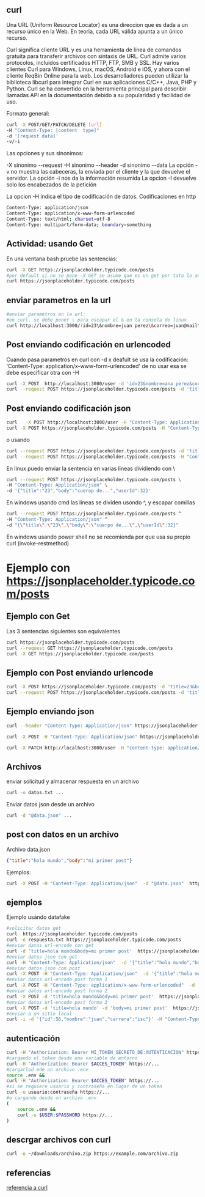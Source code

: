 ## curl

Una URL (Uniform Resource Locator) es una direccion que es dada a un recurso único en la Web. En teoria, cada URL válida apunta a un único recurso.

Curl significa cliente URL y es una herramienta de línea de comandos gratuita para transferir archivos con sintaxis de URL. Curl admite varios protocolos, incluidos certificados HTTP, FTP, SMB y SSL. Hay varios clientes Curl para Windows, Linux, macOS, Android e iOS, y ahora con el cliente ReqBin Online para la web. Los desarrolladores pueden utilizar la biblioteca libcurl para integrar Curl en sus aplicaciones C/C++, Java, PHP y Python. Curl se ha convertido en la herramienta principal para describir llamadas API en la documentación debido a su popularidad y facilidad de uso.

Formato general:
```sh
curl -X POST/GET/PATCH/DELETE [url]
-H "Content-Type: [content  type]"
-d '[request data]'
-v/-i
```
Las opciones y sus sinonimos:

-X sinonimo --request
-H sinonimo --header
-d sinonimo --data
La opción -v no muestra las cabeceras, la enviada por el cliente y la que devuelve el servidor.
La opción -i nos da la información resumida
La opcion -I devuelve solo los encabezados de la petición

La opcion -H indica el tipo de codificación de datos. 
Codificaciones en http
```sh
Content-Type: application/json
Content-Type: application/x-www-form-urlencoded
Content-Type: text/html; charset=utf-8
Content-Type: multipart/form-data; boundary=something
```

## Actividad: usando Get

En una ventana bash pruebe las sentencias:
```sh
curl -X GET https://jsonplaceholder.typicode.com/posts
#por default si no se pone -X GET se asume que es un get por tato lo anterio es igual que:
curl https://jsonplaceholder.typicode.com/posts
```

## enviar parametros en la url

```sh
#enviar parametros en la url:
#en curl, se debe poner \ para escapar el & en la consola de linux
curl http://localhost:3000/?id=23\&nombre=juan perez\&correo=juan@mail\&edad=23
```

## Post enviando codificación en urlencoded

Cuando pasa parametros en curl con -d x deafult se usa la codificación: 
'Content-Type: application/x-www-form-urlencoded' 
de no usar esa se debe especificar otra con -H

```sh
curl -X POST  http://localhost:3000/user -d 'id=23&nombre=ana perez&correo=ana@mail&edad=32'
curl --request POST https://jsonplaceholder.typicode.com/posts -d 'title=23&body=cuerop del body&userId=32'
```

## Post enviando codificación json
```sh
curl   -X POST http://localhost:3000/user -H "Content-Type: Application/json" -d '{"id":"23","nombre":"ana perez","correo":"ana@mail","edad":32}'
curl -X POST https://jsonplaceholder.typicode.com/posts -H "Content-Type: Application/json" -d '{"title":"23","body":"cuerop de...","userId":32}'
```
o usando
```sh
curl --request POST https://jsonplaceholder.typicode.com/posts -d 'title=23&body=cuerop del body&userId=32'
curl --request POST https://jsonplaceholder.typicode.com/posts -H "Content-Type: Application/json" -d '{"title":"23","body":"cuerop de...","userId":32}'
```


En linux puedo enviar la sentencia en varias lineas dividiendo con \
```sh
curl --request POST https://jsonplaceholder.typicode.com/posts \
-H "Content-Type: Application/json" \
-d '{"title":"23","body":"cuerop de...","userId":32}'
```

En windows usando cmd las lineas se dividen usondo ^, y escapar comillas
```sh
curl --request POST https://jsonplaceholder.typicode.com/posts ^
-H "Content-Type: Application/json" ^
-d "{\"title\":\"23\",\"body\":\"cuerpo de...\",\"userId\":32}"
```
En windows usando power shell no se recomienda por que usa su propio curl (invoke-restmethod)

# Ejemplo con https://jsonplaceholder.typicode.com/posts


## Ejemplo con Get

Las 3 sentencias siguientes son equivalentes
```sh
curl https://jsonplaceholder.typicode.com/posts
curl --request GET https://jsonplaceholder.typicode.com/posts
curl -X GET https://jsonplaceholder.typicode.com/posts
```

## Ejemplo con Post enviando urlencode

```sh
curl -X POST https://jsonplaceholder.typicode.com/posts -d 'title=23&body=cuerop del body&userId=32'
curl --request POST https://jsonplaceholder.typicode.com/posts -d 'title=23&body=cuerop del body&userId=32'
```

## Ejemplo enviando json

```sh
curl --header "Content-Type: Application/json" https://jsonplaceholder.typicode.com/posts -d '{"title":"23","body":"cuerop de...","userId":32}' 

curl -X POST -H "Content-Type: Application/json" https://jsonplaceholder.typicode.com/posts -d '{"title":"23","body":"cuerop de...","userId":32}'

curl -X PATCH http://localhost:3000/user -H "content-type: application/json" -d '{"id":34,"nombre":"luis","correo":"micorreo","edad":34}'
```
## Archivos

enviar solicitud y almacenar respuesta en un archivo
```sh
curl -o datos.txt ...
```
Enviar datos json desde un archivo
```sh
curl -d "@data.json" ...
```

## post con datos en un archivo

Archivo data.json
```json
{"title":"hola mundo","body":"mi primer post"}
```
Ejemplos:
```sh
curl -X POST -H "Content-Type: Application/json"  -d "@data.json"  https://jsonplaceholder.typicode.com/posts
```

## ejemplos

Ejemplo usàndo datafake
```sh
#solicitar datos get
curl  https://jsonplaceholder.typicode.com/posts
curl -o respuesta.txt https://jsonplaceholder.typicode.com/posts
#enviar datos url-encode con get
curl -d 'title=hola mundo&body=mi primer post'  https://jsonplaceholder.typicode.com/posts
#enviar datos json con get 
curl -H "Content-Type: Application/json"  -d '{"title":"hola mundo","body":"mi primer post"}'  https://jsonplaceholder.typicode.com/posts
#enviar datos json con post
curl -X POST -H "Content-Type: Application/json"  -d '{"title":"hola mundo","body":"mi primer post"}'  https://jsonplaceholder.typicode.com/posts
#enviar datos url-encode post forma 1
curl -X POST -H "Content-Type: application/x-www-form-urlencoded"  -d 'title=hola mundo&body=mi primer post'  https://jsonplaceholder.typicode.com/posts
#enviar datos url-encode post forma 2
curl -X POST -d 'title=hola mundo&body=mi primer post'  https://jsonplaceholder.typicode.com/posts
#enviar datos url-encode post forma 3
curl -X POST -d 'title=hola mundo' -d 'body=mi primer post'  https://jsonplaceholder.typicode.com/posts
#enviar a un sitio local
curl -i -d '{"id":56,"nombre":"juan","carrera":"isc"}' -H "Content-Type: Application/json" http://localhost/proyectos/alumnosArray/recibeJson.php
```

## autenticación

```sh
curl -H "Authorization: Bearer MI_TOKEN_SECRETO_DE:AUTENTICACION" https://...
#cargando el token desde una variable de entorno
curl -H "Authorization: Bearer $ACCES_TOKEN" https://...
#cargarlod ede un archivo .env
source .env &&
curl -H "Authorization: Bearer $ACCES_TOKEN" https://...
#si se requiere usuario y contraseña en lugar de un token
curl -u usuario:contraseña https://...
#o cargando desde un archivo .env
(
    source .env &&
    curl -u $USER:$PASSWORD https://...
)

```
## descrgar archivos con curl
```sh
curl -o ~/downloads/archivo.zip https://example.com/archivo.zip
```

## referencias

[referencia a curl](https://reqbin.com/req/c-bjcj04uw/curl-send-cookies-example)